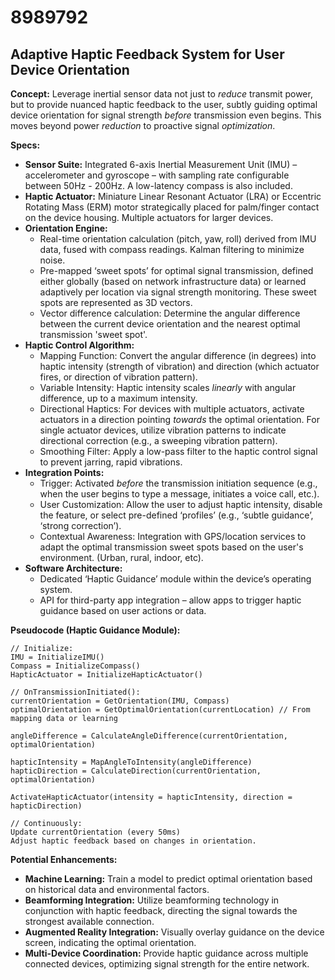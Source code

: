 # 8989792

## Adaptive Haptic Feedback System for User Device Orientation

**Concept:** Leverage inertial sensor data not just to *reduce* transmit power, but to provide nuanced haptic feedback to the user, subtly guiding optimal device orientation for signal strength *before* transmission even begins. This moves beyond power *reduction* to proactive signal *optimization*.

**Specs:**

*   **Sensor Suite:** Integrated 6-axis Inertial Measurement Unit (IMU) – accelerometer and gyroscope – with sampling rate configurable between 50Hz - 200Hz. A low-latency compass is also included.
*   **Haptic Actuator:** Miniature Linear Resonant Actuator (LRA) or Eccentric Rotating Mass (ERM) motor strategically placed for palm/finger contact on the device housing. Multiple actuators for larger devices.
*   **Orientation Engine:** 
    *   Real-time orientation calculation (pitch, yaw, roll) derived from IMU data, fused with compass readings. Kalman filtering to minimize noise.
    *   Pre-mapped ‘sweet spots’ for optimal signal transmission, defined either globally (based on network infrastructure data) or learned adaptively per location via signal strength monitoring. These sweet spots are represented as 3D vectors.
    *   Vector difference calculation: Determine the angular difference between the current device orientation and the nearest optimal transmission 'sweet spot'.
*   **Haptic Control Algorithm:**
    *   Mapping Function: Convert the angular difference (in degrees) into haptic intensity (strength of vibration) and direction (which actuator fires, or direction of vibration pattern). 
    *   Variable Intensity: Haptic intensity scales *linearly* with angular difference, up to a maximum intensity.
    *   Directional Haptics: For devices with multiple actuators, activate actuators in a direction pointing *towards* the optimal orientation.  For single actuator devices, utilize vibration patterns to indicate directional correction (e.g., a sweeping vibration pattern).
    *   Smoothing Filter: Apply a low-pass filter to the haptic control signal to prevent jarring, rapid vibrations.
*   **Integration Points:**
    *   Trigger: Activated *before* the transmission initiation sequence (e.g., when the user begins to type a message, initiates a voice call, etc.). 
    *   User Customization: Allow the user to adjust haptic intensity, disable the feature, or select pre-defined ‘profiles’ (e.g., ‘subtle guidance’, ‘strong correction’).
    *   Contextual Awareness: Integration with GPS/location services to adapt the optimal transmission sweet spots based on the user's environment. (Urban, rural, indoor, etc).
*   **Software Architecture:**
    *   Dedicated ‘Haptic Guidance’ module within the device’s operating system.
    *   API for third-party app integration – allow apps to trigger haptic guidance based on user actions or data.

**Pseudocode (Haptic Guidance Module):**

```
// Initialize:
IMU = InitializeIMU()
Compass = InitializeCompass()
HapticActuator = InitializeHapticActuator()

// OnTransmissionInitiated():
currentOrientation = GetOrientation(IMU, Compass)
optimalOrientation = GetOptimalOrientation(currentLocation) // From mapping data or learning

angleDifference = CalculateAngleDifference(currentOrientation, optimalOrientation)

hapticIntensity = MapAngleToIntensity(angleDifference)
hapticDirection = CalculateDirection(currentOrientation, optimalOrientation)

ActivateHapticActuator(intensity = hapticIntensity, direction = hapticDirection)

// Continuously:
Update currentOrientation (every 50ms)
Adjust haptic feedback based on changes in orientation.
```

**Potential Enhancements:**

*   **Machine Learning:** Train a model to predict optimal orientation based on historical data and environmental factors.
*   **Beamforming Integration:** Utilize beamforming technology in conjunction with haptic feedback, directing the signal towards the strongest available connection.
*   **Augmented Reality Integration:** Visually overlay guidance on the device screen, indicating the optimal orientation.
*   **Multi-Device Coordination:** Provide haptic guidance across multiple connected devices, optimizing signal strength for the entire network.